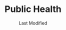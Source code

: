 ---
layout: location-page
date: Last Modified
description: "Local COVID-19 testing is available at Public Health in Thomasville, Georgia, USA."
permalink: "locations/georgia/thomasville/public-health-1/"
tags:
  - locations
  - georgia
title: Public Health
uniqueName: public-health-1
state: Georgia
stateAbbr: GA
hood: "Thomas"
address: "484 Smith Ave"
city: "Thomasville"
zip: "31792"
zipsNearby: "32324 32326 32327 32013 32330 32331 32332 32333 32334 32053 32336 32059 32337 32340 32341 32343 32344 32345 32346 32347 32348 32350 32351 32352 32353 32355 32357 32460 32358 32301 32302 32303 32304 32305 32306 32307 32308 32309 32310 32311 32312 32313 32314 32315 32316 32317 32318 32395 32399 32360 32361 32362 31620 31622 31701 31702 31703 31704 31705 31706 31707 31708 31721 39813 39815 31716 39817 39818 39819 31625 31720 31722 31626 39825 31727 39827 39828 39829 31730 31627 31733 39834 39837 31738 39841 31629 31744 39845 31747 31749 39852 31753 31632 31756 39859 31635 31636 39862 31637 31765 31638 31768 31776 31788 31639 31641 39870 31771 31773 31775 31778 31739 31779 31781 31782 31643 31645 31784 31647 31648 31649 31789 31790 31791 31757 31758 31792 31799 31793 31794 31795 31601 31602 31603 31604 31605 31606 31698 31699 39897" 
mapUrl: "http://maps.apple.com/?q=Public+Health&address=484+Smith+Ave,Thomasville,Georgia,31792"
locationType: Drive-thru
phone: "229-352-6567"
website: "undefined"
onlineBooking: undefined
closed: undefined
closedUpdate: May 18th, 2020
notes: "By appointment only. Requires phone screen. Prioritizes health care workers. Prioritizes first responders."
days: Tu, Th
hours: 9AM-Noon
ctaMessage: Call 229-352-6567
ctaUrl: "tel:229-352-6567"
---